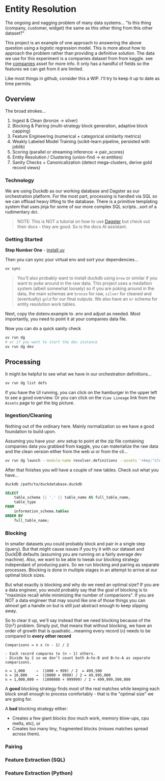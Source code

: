 # Entity Resolution

The ongoing and nagging problem of many data systems...
"Is this thing (company, customer, widget) the same as this other thing from this other dataset?"

This project is an example of one approach to answering the above question using a logistic regression model.  This is more about how to approach the problem rather than providing a definitive solution.  The data we use for this experiment is a companies dataset from from kaggle. see the [companies](src/resolver/defs/assets/companies.py) asset for more info.  It only has a handful of fields so the features we can get from it are limited.

Like most things in github, consider this a WIP.  I'll try to keep it up to date as time permits.

## Overview

The broad strokes...

1. Ingest & Clean (bronze → silver)
2. Blocking & Pairing (multi-strategy block generation, adaptive block capping)
3. Feature Engineering (numerical + categorical similarity metrics)
4. Weakly Labeled Model Training (scikit-learn pipeline, persisted with joblib)
5. Scoring (parallel or streaming inference → pair_scores)
6. Entity Resolution / Clustering (union-find → er.entities)
7. Sanity Checks + Canonicalization (detect mega-clusters, derive gold record views)

### Technology

We are using Duckdb as our working database and Dagster as our orchestration platform.  For the most part, processing is handled via SQL so we can offload heavy lifting to the database. There is a primitive templating system that uses jinja for some of our more complex SQL scripts...sort of a rudimentary `dbt`.

> NOTE: This is NOT a tutorial on how to use [Dagster](https://docs.dagster.io) but check out their docs - they are good.  So is the docs AI assistant.

### Getting Started

**Step Number One** - [install uv](https://docs.astral.sh/uv/getting-started/installation)

Then you can sync your virtual env and sort your dependencies...

```sh
uv sync
```

> You'll also probably want to install duckdb using `brew` or similar if you want to poke around in the raw data.  This project uses a medallion system (albeit somewhat loosely) so if you are poking around in the data, the main schemas are `bronze` for raw, `silver` for cleaned and (eventually) `gold` for our final outputs.  We also have an `er` schema for entity resolution work tables.

Next, copy the dotenv.example to .env and adjust as needed.  Most importantly, you need to point it at your companies data file.

Now you can do a quick sanity check

```sh
uv run dg 
# or if you want to start the dev instance
uv run dg dev 
```

## Processing

It might be helpful to see what we have in our orchestration definitions...

```sh
uv run dg list defs
```

If you have the UI running, you can click on the hamburger in the upper left to see a good overview.  Or you can click on the `View Lineage` link from the `Assets` page to get the big picture.

### Ingestion/Cleaning

Nothing out of the ordinary here.  Mainly normalization so we have a good foundation to build upon.

Assuming you have your .env setup to point at the zip file containing companies data you grabbed from kaggle, you can materialize the raw data and the clean version either from the web ui or from the cli...

```sh
uv run dg launch --module-name resolver.definitions --assets '+key:"clean_companies"'
```

After that finishes you will have a couple of new tables.
Check out what you have...

```sh
duckdb /path/to/duckdatabase.duckdb
```

```sql
SELECT
    table_schema || '.' || table_name AS full_table_name,
    table_type
FROM
    information_schema.tables
ORDER BY
    full_table_name;
```

### Blocking

In smaller datasets you could probably block and pair in a single step (query). But that might cause issues if you try it with our dataset and DuckDB defaults (assuming you are running on a fairly average dev machine). Also, we want to be able to tweak our blocking strategy independant of producing pairs.  So we run blocking and pairing as separate processes.  Blocking is done in multiple stages in an attempt to arrive at our optimal block sizes.

But what exactly _is_ blocking and why do we need an optimal size?  If you are a data engineer, you would probably say that the goal of blocking is to "maximize recall while minimizing the number of comparisons".  If you are NOT a data engineer that may sound like one of those things you can _almost_ get a handle on but is still just abstract enough to keep slipping away.  

So to clear it up, we'll say instead that we need blocking because of the O(n²) problem.  Simply put, that means that without blocking, we have an order of growth that is quadratic...meaning every record (`n`) needs to be compared to **every other record**

```text
Comparisons = n x (n - 1) / 2

- Each record compares to (n − 1) others.
- Divide by 2 so we don’t count both A–to-B and B–to-A as separate comparisons.

n = 1,000     →  (1000 × 999) / 2  = 499,500
n = 10,000    →  (10000 × 9999) / 2 = 49,995,000
n = 1,000,000 →  (1000000 × 999999) / 2 ≈ 499,999,500,000
```

A **good** blocking strategy finds most of the real matches while keeping each block small enough to process comfortably - that is the "optimal size" we are going for.

A **bad** blocking strategy either:

- Creates a few giant blocks (too much work, memory blow-ups, cpu melts, etc), or
- Creates too many tiny, fragmented blocks (misses matches spread across them).


### Pairing

### Feature Extraction (SQL)

### Feature Extraction (Python)

